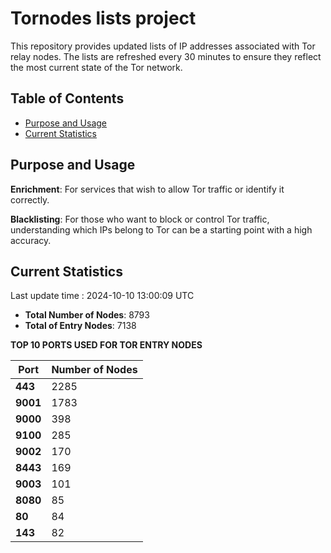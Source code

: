 # Tornodes lists project

This repository provides updated lists of IP addresses associated with Tor relay nodes. The lists are refreshed every 30 minutes to ensure they reflect the most current state of the Tor network.

## Table of Contents

- [Purpose and Usage](#purpose-and-usage)
- [Current Statistics](#current-statistics)


## Purpose and Usage

**Enrichment**: For services that wish to allow Tor traffic or identify it correctly.

**Blacklisting**: For those who want to block or control Tor traffic, understanding which IPs belong to Tor can be a starting point with a high accuracy.

## Current Statistics

Last update time : 2024-10-10 13:00:09 UTC

- **Total Number of Nodes**: 8793
- **Total of Entry Nodes**: 7138

**TOP 10 PORTS USED FOR TOR ENTRY NODES**

| **Port** | **Number of Nodes** |
|------|-----------------|
| **443**   | 2285  |
| **9001**   | 1783  |
| **9000**   | 398  |
| **9100**   | 285  |
| **9002**   | 170  |
| **8443**   | 169  |
| **9003**   | 101  |
| **8080**   | 85  |
| **80**   | 84  |
| **143**   | 82  |

